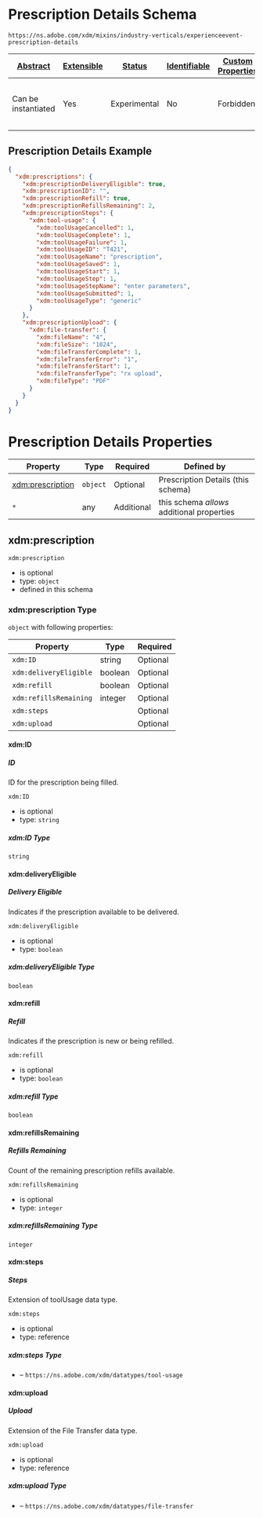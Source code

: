 
# Prescription Details Schema

```
https://ns.adobe.com/xdm/mixins/industry-verticals/experienceevent-prescription-details
```



| [Abstract](../../../../abstract.md) | [Extensible](../../../../extensions.md) | [Status](../../../../status.md) | [Identifiable](../../../../id.md) | [Custom Properties](../../../../extensions.md) | [Additional Properties](../../../../extensions.md) | Defined In |
|-------------------------------------|-----------------------------------------|---------------------------------|-----------------------------------|------------------------------------------------|----------------------------------------------------|------------|
| Can be instantiated | Yes | Experimental | No | Forbidden | Permitted | [mixins/experience-event/industry-verticals/experienceevent-prescription-details.schema.json](mixins/experience-event/industry-verticals/experienceevent-prescription-details.schema.json) |

## Prescription Details Example
```json
{
  "xdm:prescriptions": {
    "xdm:prescriptionDeliveryEligible": true,
    "xdm:prescriptionID": "",
    "xdm:prescriptionRefill": true,
    "xdm:prescriptionRefillsRemaining": 2,
    "xdm:prescriptionSteps": {
      "xdm:tool-usage": {
        "xdm:toolUsageCancelled": 1,
        "xdm:toolUsageComplete": 1,
        "xdm:toolUsageFailure": 1,
        "xdm:toolUsageID": "T421",
        "xdm:toolUsageName": "prescription",
        "xdm:toolUsageSaved": 1,
        "xdm:toolUsageStart": 1,
        "xdm:toolUsageStep": 1,
        "xdm:toolUsageStepName": "enter parameters",
        "xdm:toolUsageSubmitted": 1,
        "xdm:toolUsageType": "generic"
      }
    },
    "xdm:prescriptionUpload": {
      "xdm:file-transfer": {
        "xdm:fileName": "4",
        "xdm:fileSize": "1024",
        "xdm:fileTransferComplete": 1,
        "xdm:fileTransferError": "1",
        "xdm:fileTransferStart": 1,
        "xdm:fileTransferType": "rx upload",
        "xdm:fileType": "PDF"
      }
    }
  }
}
```

# Prescription Details Properties

| Property | Type | Required | Defined by |
|----------|------|----------|------------|
| [xdm:prescription](#xdmprescription) | `object` | Optional | Prescription Details (this schema) |
| `*` | any | Additional | this schema *allows* additional properties |

## xdm:prescription


`xdm:prescription`
* is optional
* type: `object`
* defined in this schema

### xdm:prescription Type


`object` with following properties:


| Property | Type | Required |
|----------|------|----------|
| `xdm:ID`| string | Optional |
| `xdm:deliveryEligible`| boolean | Optional |
| `xdm:refill`| boolean | Optional |
| `xdm:refillsRemaining`| integer | Optional |
| `xdm:steps`|  | Optional |
| `xdm:upload`|  | Optional |



#### xdm:ID
##### ID

ID for the prescription being filled.

`xdm:ID`
* is optional
* type: `string`

##### xdm:ID Type


`string`








#### xdm:deliveryEligible
##### Delivery Eligible

Indicates if the prescription available to be delivered.

`xdm:deliveryEligible`
* is optional
* type: `boolean`

##### xdm:deliveryEligible Type


`boolean`







#### xdm:refill
##### Refill

Indicates if the prescription is new or being refilled.

`xdm:refill`
* is optional
* type: `boolean`

##### xdm:refill Type


`boolean`







#### xdm:refillsRemaining
##### Refills Remaining

Count of the remaining prescription refills available.

`xdm:refillsRemaining`
* is optional
* type: `integer`

##### xdm:refillsRemaining Type


`integer`








#### xdm:steps
##### Steps

Extension of toolUsage data type.

`xdm:steps`
* is optional
* type: reference

##### xdm:steps Type


* []() – `https://ns.adobe.com/xdm/datatypes/tool-usage`







#### xdm:upload
##### Upload

Extension of the File Transfer data type.

`xdm:upload`
* is optional
* type: reference

##### xdm:upload Type


* []() – `https://ns.adobe.com/xdm/datatypes/file-transfer`









